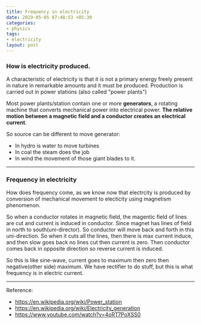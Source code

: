 ```yaml
---
title: Frequency in electricity
date: 2019-05-05 07:48:53 +05:30
categories:
- physics
tags:
- electricity
layout: post
---
```


### How is electricity produced.

A characteristic of electricity is that it is not a primary energy freely present in nature in remarkable amounts and it must be produced. Production is carried out in power stations (also called "power plants")

Most power plants/station contain one or more **generators**, a rotating machine that converts mechanical power into electrical power. **The relative motion between a magnetic field and a conductor creates an electrical current**. 


So source can be different to move generator:

* In hydro is water to move turbines
* In coal the steam does the job
* In wind the movement of those giant blades to it.


---

### Frequency in electricity

How does frequency come, as we know now that electrcity is produced by conversion of mechanical movement to electicity using magnetism phenomenon.

So when a conductor rotates in magnetic field, the magentic field of lines are cut and current is induced in conductor. Since magnet has lines of field in north to south(uni-director). So conductor will move back and forth in this uni-direction. So when it cuts all the lines, then there is max current induce, and then slow goes back no lines cut then current is zero. Then conductor comes back in opposite direction so reverse current is induced. 

So this is like sine-wave, current goes to maximum then zero then negative(other side) maximum. We have rectifier to do stuff, but this is what frequency is in electric current.


---
Reference:

* https://en.wikipedia.org/wiki/Power_station
* https://en.wikipedia.org/wiki/Electricity_generation
* https://www.youtube.com/watch?v=4oRT7PoXSS0
